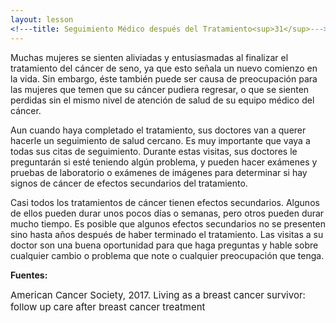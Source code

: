 ```yaml
---
layout: lesson
<!---title: Seguimiento Médico después del Tratamiento<sup>31</sup>--->
---
```


Muchas mujeres se sienten aliviadas y entusiasmadas al finalizar el tratamiento del cáncer de seno, ya que esto señala un nuevo comienzo en la vida. Sin embargo, éste también puede ser causa de preocupación para las mujeres que temen que su cáncer pudiera regresar, o que se sienten perdidas sin el mismo nivel de atención de salud de su equipo médico del cáncer.

Aun cuando haya completado el tratamiento, sus doctores van a querer hacerle un seguimiento de salud cercano. Es muy importante que vaya a todas sus citas de seguimiento. Durante estas visitas, sus doctores le preguntarán si esté teniendo algún problema, y pueden hacer exámenes y pruebas de laboratorio o exámenes de imágenes para determinar si hay signos de cáncer de efectos secundarios del tratamiento.

Casi todos los tratamientos de cáncer tienen efectos secundarios. Algunos de ellos pueden durar unos pocos días o semanas, pero otros pueden durar mucho tiempo. Es posible que algunos efectos secundarios no se presenten sino hasta años después de haber terminado el tratamiento. Las visitas a su doctor son una buena oportunidad para que haga preguntas y hable sobre cualquier cambio o problema que note o cualquier preocupación que tenga.

**Fuentes:**

<span style="font-size:15px;">American Cancer Society, 2017. Living as a breast cancer survivor: follow up care after breast cancer treatment</span>
